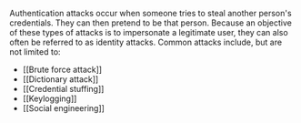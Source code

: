 Authentication attacks occur when someone tries to steal another person's credentials. They can then pretend to be that person. Because an objective of these types of attacks is to impersonate a legitimate user, they can also often be referred to as identity attacks. Common attacks include, but are not limited to:
- [[Brute force attack]]
- [[Dictionary attack]]
- [[Credential stuffing]]
- [[Keylogging]]
- [[Social engineering]]